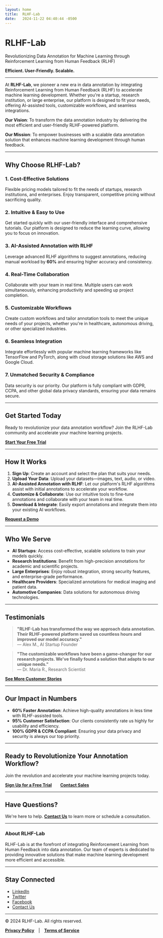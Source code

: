 ```yaml
---
layout: home
title:  RLHF-Lab
date:   2024-11-22 04:40:44 -0500
---
```

# **RLHF-Lab**

Revolutionizing Data Annotation for Machine Learning through Reinforcement Learning from Human Feedback (RLHF)

**Efficient. User-Friendly. Scalable.**

---

At **RLHF-Lab**, we pioneer a new era in data annotation by integrating Reinforcement Learning from Human Feedback (RLHF) to accelerate machine learning development. Whether you're a startup, research institution, or large enterprise, our platform is designed to fit your needs, offering AI-assisted tools, customizable workflows, and seamless integrations.

**Our Vision**: To transform the data annotation industry by delivering the most efficient and user-friendly RLHF-powered platform.

**Our Mission**: To empower businesses with a scalable data annotation solution that enhances machine learning development through human feedback.

---

## **Why Choose RLHF-Lab?**

### 1. **Cost-Effective Solutions**

Flexible pricing models tailored to fit the needs of startups, research institutions, and enterprises. Enjoy transparent, competitive pricing without sacrificing quality.

### 2. **Intuitive & Easy to Use**

Get started quickly with our user-friendly interface and comprehensive tutorials. Our platform is designed to reduce the learning curve, allowing you to focus on innovation.

### 3. **AI-Assisted Annotation with RLHF**

Leverage advanced RLHF algorithms to suggest annotations, reducing manual workload by **60%** and ensuring higher accuracy and consistency.

### 4. **Real-Time Collaboration**

Collaborate with your team in real time. Multiple users can work simultaneously, enhancing productivity and speeding up project completion.

### 5. **Customizable Workflows**

Create custom workflows and tailor annotation tools to meet the unique needs of your projects, whether you're in healthcare, autonomous driving, or other specialized industries.

### 6. **Seamless Integration**

Integrate effortlessly with popular machine learning frameworks like TensorFlow and PyTorch, along with cloud storage solutions like AWS and Google Cloud.

### 7. **Unmatched Security & Compliance**

Data security is our priority. Our platform is fully compliant with GDPR, CCPA, and other global data privacy standards, ensuring your data remains secure.

---

## **Get Started Today**

Ready to revolutionize your data annotation workflow? Join the RLHF-Lab community and accelerate your machine learning projects.

[**Start Your Free Trial**](#)

---

## **How It Works**

1. **Sign Up**: Create an account and select the plan that suits your needs.
2. **Upload Your Data**: Upload your datasets—images, text, audio, or video.
3. **AI-Assisted Annotation with RLHF**: Let our platform's RLHF algorithms assist with initial annotations to accelerate your workflow.
4. **Customize & Collaborate**: Use our intuitive tools to fine-tune annotations and collaborate with your team in real time.
5. **Download & Integrate**: Easily export annotations and integrate them into your existing AI workflows.

[**Request a Demo**](#)

---

## **Who We Serve**

- **AI Startups**: Access cost-effective, scalable solutions to train your models quickly.
- **Research Institutions**: Benefit from high-precision annotations for academic and scientific projects.
- **Large Enterprises**: Enjoy robust integration, strong security features, and enterprise-grade performance.
- **Healthcare Providers**: Specialized annotations for medical imaging and patient data.
- **Automotive Companies**: Data solutions for autonomous driving technologies.

---

## **Testimonials**

> **"RLHF-Lab has transformed the way we approach data annotation. Their RLHF-powered platform saved us countless hours and improved our model accuracy."**  
> — Alex M., AI Startup Founder

> **"The customizable workflows have been a game-changer for our research projects. We've finally found a solution that adapts to our unique needs."**  
> — Dr. Maria R., Research Scientist

[**See More Customer Stories**](#)

---

## **Our Impact in Numbers**

- **60% Faster Annotation**: Achieve high-quality annotations in less time with RLHF-assisted tools.
- **95% Customer Satisfaction**: Our clients consistently rate us highly for usability and efficiency.
- **100% GDPR & CCPA Compliant**: Ensuring your data privacy and security is always our top priority.

---

## **Ready to Revolutionize Your Annotation Workflow?**

Join the revolution and accelerate your machine learning projects today.

[**Sign Up for a Free Trial**](#)  [**Contact Sales**](#)

---

## **Have Questions?**

We're here to help. [**Contact Us**](#) to learn more or schedule a consultation.

---

### **About RLHF-Lab**

RLHF-Lab is at the forefront of integrating Reinforcement Learning from Human Feedback into data annotation. Our team of experts is dedicated to providing innovative solutions that make machine learning development more efficient and accessible.

---

## **Stay Connected**

- [LinkedIn](#)
- [Twitter](#)
- [Facebook](#)
- [Contact Us](#)

---

© 2024 RLHF-Lab. All rights reserved.

[**Privacy Policy**](#) | [**Terms of Service**](#)